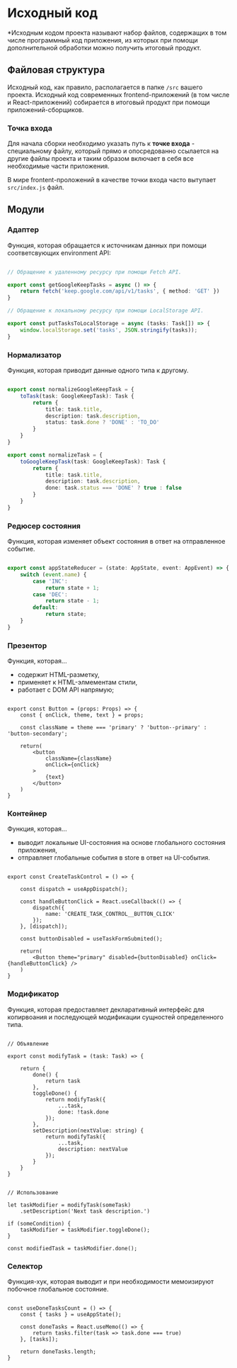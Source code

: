 # Исходный код

*Исходным кодом проекта называют набор файлов, содержащих в том числе программный код приложения, из которых при помощи дополнительной обработки можно получить итоговый продукт.

## Файловая структура

Исходный код, как правило, располагается в папке `/src` вашего проекта. Исходный код современных frontend-приложений (в том числе и React-приложений) собирается в итоговый продукт при помощи приложений-сборщиков. 

### Точка входа

Для начала сборки необходимо указать путь к **точке входа** - специальному файлу, который прямо и опосредованно ссылается на другие файлы проекта и таким образом включает в себя все необходимые части приложения.

В мире frontent-проложений в качестве точки входа часто вытупает `src/index.js` файл.

## Модули

### Адаптeр

Функция, которая обращается к источникам данных при помощи соответсвующих environment API:

```ts

// Обращение к удаленному ресурсу при помощи Fetch API.

export const getGoogleKeepTasks = async () => {
    return fetch('keep.google.com/api/v1/tasks', { method: 'GET' })
}

// Обращение к локальному ресурсу при помощи LocalStorage API.

export const putTasksToLocalStorage = async (tasks: Task[]) => {
    window.localStorage.set('tasks', JSON.stringify(tasks));
}

```

### Нормализатор

Функция, которая приводит данные одного типа к другому.

```ts

export const normalizeGoogleKeepTask = {
    toTask(task: GoogleKeepTask): Task {
        return {
            title: task.title,
            description: task.description,
            status: task.done ? 'DONE' : 'TO_DO'
        }
    }
}

export const normalizeTask = {
    toGoogleKeepTask(task: GoogleKeepTask): Task {
        return {
            title: task.title,
            description: task.description,
            done: task.status === 'DONE' ? true : false
        }
    }
}

```

### Редюсер состояния

Функция, которая изменяет объект состояния в ответ на отправленное событие.

```ts

export const appStateReducer = (state: AppState, event: AppEvent) => {
    switch (event.name) {
        case 'INC':
            return state + 1;
        case 'DEC':
            return state - 1;
        default:
            return state;
    }
}

```

### Презентор

Функция, которая...

- содержит HTML-разметку,
- применяет к HTML-элмементам стили,
- работает с DOM API напрямую;

```tsx

export const Button = (props: Props) => {
    const { onClick, theme, text } = props;

    const className = theme === 'primary' ? 'button--primary' : 'button-secondary';

    return(
        <button
            className={className}
            onClick={onClick}
        >
            {text}
        </button>
    )
}

```

### Контейнер

Функция, которая...

- выводит локальные UI-состояния на основе глобального состояния приложения,
- отправляет глобальные события в store в ответ на UI-события.

```tsx

export const CreateTaskControl = () => {

    const dispatch = useAppDispatch();

    const handleButtonClick = React.useCallback(() => {
        dispatch({
            name: 'CREATE_TASK_CONTROL__BUTTON_CLICK'
        });
    }, [dispatch]);

    const buttonDisabled = useTaskFormSubmited();

    return(
        <Button theme="primary" disabled={buttonDisabled} onClick={handleButtonClick} />
    )
}

```

### Модификатор

Функция, которая предоставляет декларативный интерфейс для копирвоания и последующей модификации сущностей определенного типа.

```tsx

// Объявление

export const modifyTask = (task: Task) => {

    return {
        done() {
            return task
        },
        toggleDone() {
            return modifyTask({
                ...task,
                done: !task.done 
            });
        },
        setDescription(nextValue: string) {
            return modifyTask({
                ...task,
                description: nextValue
            });
        }
    }
}

```

```tsx

// Использование

let taskModifier = modifyTask(someTask)
    .setDescription('Next task description.')

if (someCondition) {
    taskModifier = taskModifier.toggleDone();
}

const modifiedTask = taskModifier.done();

```

### Селектор

Функция-хук, которая выводит и при необходимости мемоизируют побочное глобальное состояние.

```tsx

const useDoneTasksCount = () => {
    const { tasks } = useAppState();

    const doneTasks = React.useMemo(() => {
        return tasks.filter(task => task.done === true)
    }, [tasks]);

    return doneTasks.length;
}

```